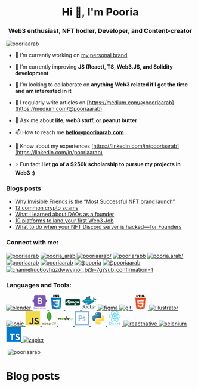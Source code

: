<h1 align="center">Hi 👋, I'm Pooria</h1>
<h3 align="center">Web3 enthusiast, NFT hodler, Developer, and Content-creator</h3>

<p align="left"> <img src="https://komarev.com/ghpvc/?username=pooriaarab&label=Profile%20views&color=0e75b6&style=flat" alt="pooriaarab" /> </p>

- 🔭 I’m currently working on [my personal brand](https://www.pooria.xyz)

- 🌱 I’m currently improving **JS (React), TS, Web3.JS, and Solidity development**

- 👯 I’m looking to collaborate on **anything Web3 related if I got the time and am interested in it**

- 📝 I regularly write articles on [https://medium.com/@pooriaarab](https://medium.com/@pooriaarab)

- 💬 Ask me about **life, web3 stuff, or peanut butter**

- 📫 How to reach me **hello@pooriaarab.com**

- 📄 Know about my experiences [https://linkedin.com/in/pooriaarab](https://linkedin.com/in/pooriaarab)

- ⚡ Fun fact **I let go of a $250k scholarship to pursue my projects in Web3 :)**

### Blogs posts
<!-- BLOG-POST-LIST:START -->
- [Why Invisible Friends is the “Most Successful NFT brand launch”](https://medium.com/geekculture/why-invisible-friends-is-the-most-successful-nft-brand-launch-d51286e9343b?source=rss-ddb1998d3f52------2)
- [12 common crypto scams](https://medium.com/geekculture/12-common-crypto-scams-a4bb59dcf62a?source=rss-ddb1998d3f52------2)
- [What I learned about DAOs as a founder](https://medium.com/geekculture/what-i-learned-about-daos-as-a-founder-f93fe47f1c69?source=rss-ddb1998d3f52------2)
- [10 platforms to land your first Web3 Job](https://medium.com/geekculture/10-platforms-to-land-your-first-web3-job-9ee629576ae6?source=rss-ddb1998d3f52------2)
- [What to do when your NFT Discord server is hacked — for Founders](https://medium.com/geekculture/what-to-do-when-your-nft-discord-server-is-hacked-for-founders-9a2751d4d066?source=rss-ddb1998d3f52------2)
<!-- BLOG-POST-LIST:END -->

<h3 align="left">Connect with me:</h3>
<p align="left">
<a href="https://dev.to/pooriaarab" target="blank"><img align="center" src="https://raw.githubusercontent.com/rahuldkjain/github-profile-readme-generator/master/src/images/icons/Social/devto.svg" alt="pooriaarab" height="30" width="40" /></a>
<a href="https://twitter.com/pooria_arab" target="blank"><img align="center" src="https://raw.githubusercontent.com/rahuldkjain/github-profile-readme-generator/master/src/images/icons/Social/twitter.svg" alt="pooria_arab" height="30" width="40" /></a>
<a href="https://linkedin.com/in/pooriaarab/" target="blank"><img align="center" src="https://raw.githubusercontent.com/rahuldkjain/github-profile-readme-generator/master/src/images/icons/Social/linked-in-alt.svg" alt="pooriaarab/" height="30" width="40" /></a>
<a href="https://fb.com/pooriarabb" target="blank"><img align="center" src="https://raw.githubusercontent.com/rahuldkjain/github-profile-readme-generator/master/src/images/icons/Social/facebook.svg" alt="pooriarabb" height="30" width="40" /></a>
<a href="https://instagram.com/pooria.arab/" target="blank"><img align="center" src="https://raw.githubusercontent.com/rahuldkjain/github-profile-readme-generator/master/src/images/icons/Social/instagram.svg" alt="pooria.arab/" height="30" width="40" /></a>
<a href="https://dribbble.com/pooriaarab" target="blank"><img align="center" src="https://raw.githubusercontent.com/rahuldkjain/github-profile-readme-generator/master/src/images/icons/Social/dribbble.svg" alt="pooriaarab" height="30" width="40" /></a>
<a href="https://www.behance.net/pooriaarab" target="blank"><img align="center" src="https://raw.githubusercontent.com/rahuldkjain/github-profile-readme-generator/master/src/images/icons/Social/behance.svg" alt="pooriaarab" height="30" width="40" /></a>
<a href="https://hashnode.com/@pooria" target="blank"><img align="center" src="https://raw.githubusercontent.com/rahuldkjain/github-profile-readme-generator/master/src/images/icons/Social/hashnode.svg" alt="@pooria" height="30" width="40" /></a>
<a href="https://medium.com/@pooriaarab" target="blank"><img align="center" src="https://raw.githubusercontent.com/rahuldkjain/github-profile-readme-generator/master/src/images/icons/Social/medium.svg" alt="@pooriaarab" height="30" width="40" /></a>
<a href="https://www.youtube.com/c/channel/uc6oyhqzdwwvjnor_bj3r-7g?sub_confirmation=1" target="blank"><img align="center" src="https://raw.githubusercontent.com/rahuldkjain/github-profile-readme-generator/master/src/images/icons/Social/youtube.svg" alt="channel/uc6oyhqzdwwvjnor_bj3r-7g?sub_confirmation=1" height="30" width="40" /></a>
</p>

<h3 align="left">Languages and Tools:</h3>
<p align="left"> <a href="https://www.blender.org/" target="_blank" rel="noreferrer"> <img src="https://download.blender.org/branding/community/blender_community_badge_white.svg" alt="blender" width="40" height="40"/> </a> <a href="https://getbootstrap.com" target="_blank" rel="noreferrer"> <img src="https://raw.githubusercontent.com/devicons/devicon/master/icons/bootstrap/bootstrap-plain-wordmark.svg" alt="bootstrap" width="40" height="40"/> </a> <a href="https://www.w3schools.com/css/" target="_blank" rel="noreferrer"> <img src="https://raw.githubusercontent.com/devicons/devicon/master/icons/css3/css3-original-wordmark.svg" alt="css3" width="40" height="40"/> </a> <a href="https://www.djangoproject.com/" target="_blank" rel="noreferrer"> <img src="https://raw.githubusercontent.com/devicons/devicon/master/icons/django/django-original.svg" alt="django" width="40" height="40"/> </a> <a href="https://www.docker.com/" target="_blank" rel="noreferrer"> <img src="https://raw.githubusercontent.com/devicons/devicon/master/icons/docker/docker-original-wordmark.svg" alt="docker" width="40" height="40"/> </a> <a href="https://www.figma.com/" target="_blank" rel="noreferrer"> <img src="https://www.vectorlogo.zone/logos/figma/figma-icon.svg" alt="figma" width="40" height="40"/> </a> <a href="https://git-scm.com/" target="_blank" rel="noreferrer"> <img src="https://www.vectorlogo.zone/logos/git-scm/git-scm-icon.svg" alt="git" width="40" height="40"/> </a> <a href="https://www.w3.org/html/" target="_blank" rel="noreferrer"> <img src="https://raw.githubusercontent.com/devicons/devicon/master/icons/html5/html5-original-wordmark.svg" alt="html5" width="40" height="40"/> </a> <a href="https://www.adobe.com/in/products/illustrator.html" target="_blank" rel="noreferrer"> <img src="https://www.vectorlogo.zone/logos/adobe_illustrator/adobe_illustrator-icon.svg" alt="illustrator" width="40" height="40"/> </a> <a href="https://ionicframework.com" target="_blank" rel="noreferrer"> <img src="https://upload.wikimedia.org/wikipedia/commons/d/d1/Ionic_Logo.svg" alt="ionic" width="40" height="40"/> </a> <a href="https://developer.mozilla.org/en-US/docs/Web/JavaScript" target="_blank" rel="noreferrer"> <img src="https://raw.githubusercontent.com/devicons/devicon/master/icons/javascript/javascript-original.svg" alt="javascript" width="40" height="40"/> </a> <a href="https://www.mongodb.com/" target="_blank" rel="noreferrer"> <img src="https://raw.githubusercontent.com/devicons/devicon/master/icons/mongodb/mongodb-original-wordmark.svg" alt="mongodb" width="40" height="40"/> </a> <a href="https://nodejs.org" target="_blank" rel="noreferrer"> <img src="https://raw.githubusercontent.com/devicons/devicon/master/icons/nodejs/nodejs-original-wordmark.svg" alt="nodejs" width="40" height="40"/> </a> <a href="https://www.photoshop.com/en" target="_blank" rel="noreferrer"> <img src="https://raw.githubusercontent.com/devicons/devicon/master/icons/photoshop/photoshop-line.svg" alt="photoshop" width="40" height="40"/> </a> <a href="https://www.python.org" target="_blank" rel="noreferrer"> <img src="https://raw.githubusercontent.com/devicons/devicon/master/icons/python/python-original.svg" alt="python" width="40" height="40"/> </a> <a href="https://reactjs.org/" target="_blank" rel="noreferrer"> <img src="https://raw.githubusercontent.com/devicons/devicon/master/icons/react/react-original-wordmark.svg" alt="react" width="40" height="40"/> </a> <a href="https://reactnative.dev/" target="_blank" rel="noreferrer"> <img src="https://reactnative.dev/img/header_logo.svg" alt="reactnative" width="40" height="40"/> </a> <a href="https://www.selenium.dev" target="_blank" rel="noreferrer"> <img src="https://raw.githubusercontent.com/detain/svg-logos/780f25886640cef088af994181646db2f6b1a3f8/svg/selenium-logo.svg" alt="selenium" width="40" height="40"/> </a> <a href="https://www.typescriptlang.org/" target="_blank" rel="noreferrer"> <img src="https://raw.githubusercontent.com/devicons/devicon/master/icons/typescript/typescript-original.svg" alt="typescript" width="40" height="40"/> </a> <a href="https://zapier.com" target="_blank" rel="noreferrer"> <img src="https://www.vectorlogo.zone/logos/zapier/zapier-icon.svg" alt="zapier" width="40" height="40"/> </a> </p>

<p>&nbsp;<img align="center" src="https://github-readme-stats.vercel.app/api?username=pooriaarab&show_icons=true&locale=en" alt="pooriaarab" /></p>

# Blog posts

<!-- BLOG-POST-LIST:START -->
<!-- BLOG-POST-LIST:END -->
